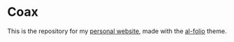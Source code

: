 # Coax

This is the repository for my [personal website](https://coaxecva.github.io), made
with the [al-folio](https://github.com/alshedivat/al-folio) theme.

